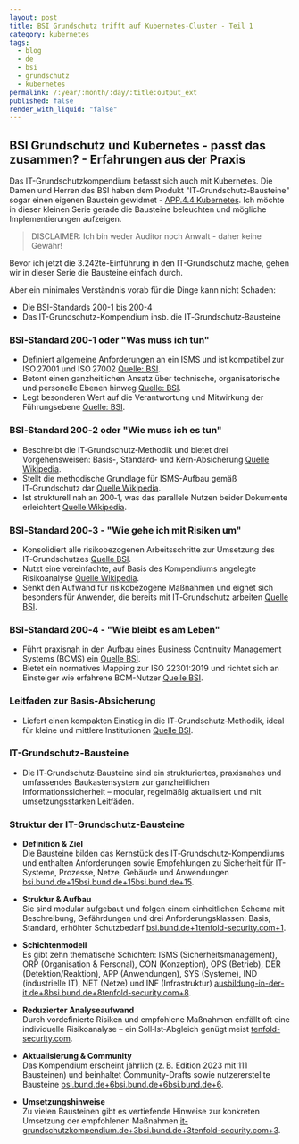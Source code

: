 ```yaml
---
layout: post
title: BSI Grundschutz trifft auf Kubernetes-Cluster - Teil 1
category: kubernetes
tags:
  - blog
  - de
  - bsi
  - grundschutz
  - kubernetes
permalink: /:year/:month/:day/:title:output_ext
published: false
render_with_liquid: "false"
---
```


## BSI Grundschutz und Kubernetes - passt das zusammen? - Erfahrungen aus der Praxis

Das IT-Grundschutzkompendium befasst sich auch mit Kubernetes. Die Damen und Herren des BSI haben dem Produkt "IT‑Grundschutz‑Bausteine" sogar einen eigenen Baustein gewidmet - [APP.4.4 Kubernetes](https://www.bsi.bund.de/SharedDocs/Downloads/DE/BSI/Grundschutz/IT-GS-Kompendium_Einzel_PDFs_2022/06_APP_Anwendungen/APP_4_4_Kubernetes_Edition_2022.pdf?__blob=publicationFile&v=3). Ich möchte in dieser kleinen Serie gerade die Bausteine beleuchten und mögliche Implementierungen aufzeigen.

>DISCLAIMER: Ich bin weder Auditor noch Anwalt - daher keine Gewähr!

Bevor ich jetzt die 3.242te-Einführung in den IT-Grundschutz mache, gehen wir in dieser Serie die Bausteine einfach durch. 

Aber ein minimales Verständnis vorab für die Dinge kann nicht Schaden:
- Die BSI-Standards 200-1 bis 200-4
- Das IT-Grundschutz-Kompendium insb. die IT‑Grundschutz‑Bausteine

### BSI‑Standard 200‑1 oder "Was muss ich tun"

- Definiert allgemeine Anforderungen an ein ISMS und ist kompatibel zur ISO 27001 und ISO 27002 [Quelle: BSI](https://www.bsi.bund.de/DE/Themen/Unternehmen-und-Organisationen/Standards-und-Zertifizierung/IT-Grundschutz/BSI-Standards/bsi-standards_node.html?utm_source=chatgpt.com).
- Betont einen ganzheitlichen Ansatz über technische, organisatorische und personelle Ebenen hinweg [Quelle: BSI](https://www.bsi.bund.de/SharedDocs/Downloads/DE/BSI/Grundschutz/BSI_Standards/standard_200_1.pdf?__blob=publicationFile&v=2&utm_source=chatgpt.com).
- Legt besonderen Wert auf die Verantwortung und Mitwirkung der Führungsebene [Quelle: BSI](https://www.bsi.bund.de/SharedDocs/Downloads/DE/BSI/Grundschutz/BSI_Standards/standard_200_1.pdf?__blob=publicationFile&v=2&utm_source=chatgpt.com).

### BSI‑Standard 200‑2 oder "Wie muss ich es tun"

- Beschreibt die IT‑Grundschutz‑Methodik und bietet drei Vorgehensweisen: Basis-, Standard- und Kern-Absicherung [Quelle Wikipedia](https://de.wikipedia.org/wiki/IT-Grundschutz?utm_source=chatgpt.com).
- Stellt die methodische Grundlage für ISMS-Aufbau gemäß IT‑Grundschutz dar [Quelle Wikipedia](https://www.bsi.bund.de/DE/Themen/Unternehmen-und-Organisationen/Standards-und-Zertifizierung/IT-Grundschutz/BSI-Standards/bsi-standards_node.html?utm_source=chatgpt.com).
- Ist strukturell nah an 200‑1, was das parallele Nutzen beider Dokumente erleichtert [Quelle Wikipedia](https://www.bsi.bund.de/DE/Themen/Unternehmen-und-Organisationen/Standards-und-Zertifizierung/IT-Grundschutz/BSI-Standards/bsi-standards_node.html?utm_source=chatgpt.com).

### BSI‑Standard 200‑3 - "Wie gehe ich mit Risiken um"

- Konsolidiert alle risikobezogenen Arbeitsschritte zur Umsetzung des IT‑Grundschutzes [Quelle BSI](https://www.bsi.bund.de/DE/Themen/Unternehmen-und-Organisationen/Standards-und-Zertifizierung/IT-Grundschutz/BSI-Standards/bsi-standards_node.html?utm_source=chatgpt.com).
- Nutzt eine vereinfachte, auf Basis des Kompendiums angelegte Risikoanalyse [Quelle Wikipedia](https://de.wikipedia.org/wiki/IT-Grundschutz?utm_source=chatgpt.com).
- Senkt den Aufwand für risiko­bezogene Maßnahmen und eignet sich besonders für Anwender, die bereits mit IT‑Grundschutz arbeiten [Quelle BSI](https://www.bsi.bund.de/DE/Themen/Unternehmen-und-Organisationen/Standards-und-Zertifizierung/IT-Grundschutz/BSI-Standards/bsi-standards_node.html?utm_source=chatgpt.com).

### BSI‑Standard 200‑4 - "Wie bleibt es am Leben"
- Führt praxisnah in den Aufbau eines Business Continuity Management Systems (BCMS) ein [Quelle BSI](https://www.bsi.bund.de/DE/Themen/Unternehmen-und-Organisationen/Standards-und-Zertifizierung/IT-Grundschutz/BSI-Standards/bsi-standards_node.html?utm_source=chatgpt.com).
- Bietet ein normatives Mapping zur ISO 22301:2019 und richtet sich an Einsteiger wie erfahrene BCM-Nutzer [Quelle BSI](https://de.wikipedia.org/wiki/IT-Grundschutz?utm_source=chatgpt.com).

### Leitfaden zur Basis-Absicherung
- Liefert einen kompakten Einstieg in die IT‑Grundschutz‑Methodik, ideal für kleine und mittlere Institutionen [Quelle BSI](https://www.bsi.bund.de/DE/Themen/Unternehmen-und-Organisationen/Standards-und-Zertifizierung/IT-Grundschutz/BSI-Standards/bsi-standards_node.html?utm_source=chatgpt.com).

### IT-Grundschutz-Bausteine
- Die IT‑Grundschutz‑Bausteine sind ein strukturiertes, praxisnahes und umfassendes Baukastensystem zur ganzheitlichen Informationssicherheit – modular, regelmäßig aktualisiert und mit umsetzungsstarken Leitfäden.

### Struktur der IT-Grundschutz-Bausteine
- **Definition & Ziel**  
    Die Bausteine bilden das Kernstück des IT‑Grundschutz-Kompendiums und enthalten Anforderungen sowie Empfehlungen zu Sicherheit für IT-Systeme, Prozesse, Netze, Gebäude und Anwendungen [bsi.bund.de+15bsi.bund.de+15bsi.bund.de+15](https://www.bsi.bund.de/DE/Themen/Unternehmen-und-Organisationen/Standards-und-Zertifizierung/IT-Grundschutz/IT-Grundschutz-Kompendium/IT-Grundschutz-Bausteine/Bausteine_Download_Edition_node.html?utm_source=chatgpt.com).
    
- **Struktur & Aufbau**  
    Sie sind modular aufgebaut und folgen einem einheitlichen Schema mit Beschreibung, Gefährdungen und drei Anforderungsklassen: Basis, Standard, erhöhter Schutzbedarf [bsi.bund.de+1tenfold-security.com+1](https://www.bsi.bund.de/DE/Themen/Unternehmen-und-Organisationen/Standards-und-Zertifizierung/IT-Grundschutz/Zertifizierte-Informationssicherheit/IT-Grundschutzschulung/Online-Kurs-IT-Grundschutz/Lektion_5_Modellierung/Lektion_5_01/Lektion_5_01_node.html?utm_source=chatgpt.com).
    
- **Schichtenmodell**  
    Es gibt zehn thematische Schichten: ISMS (Sicherheitsmanagement), ORP (Organisation & Personal), CON (Konzeption), OPS (Betrieb), DER (Detektion/Reaktion), APP (Anwendungen), SYS (Systeme), IND (industrielle IT), NET (Netze) und INF (Infrastruktur) [ausbildung-in-der-it.de+8bsi.bund.de+8tenfold-security.com+8](https://www.bsi.bund.de/DE/Themen/Unternehmen-und-Organisationen/Standards-und-Zertifizierung/IT-Grundschutz/IT-Grundschutz-Kompendium/it-grundschutz-kompendium_node.html?utm_source=chatgpt.com).
    
- **Reduzierter Analyseaufwand**  
    Durch vordefinierte Risiken und empfohlene Maßnahmen entfällt oft eine individuelle Risikoanalyse – ein Soll‑Ist‑Abgleich genügt meist [tenfold-security.com](https://www.tenfold-security.com/bsi-it-grundschutz/?utm_source=chatgpt.com).
    
- **Aktualisierung & Community**  
    Das Kompendium erscheint jährlich (z. B. Edition 2023 mit 111 Bausteinen) und beinhaltet Community-Drafts sowie nutzererstellte Bausteine [bsi.bund.de+6bsi.bund.de+6bsi.bund.de+6](https://www.bsi.bund.de/DE/Themen/Unternehmen-und-Organisationen/Standards-und-Zertifizierung/IT-Grundschutz/IT-Grundschutz-Kompendium/it-grundschutz-kompendium_node.html?utm_source=chatgpt.com).
    
- **Umsetzungshinweise**  
    Zu vielen Bausteinen gibt es vertiefende Hinweise zur konkreten Umsetzung der empfohlenen Maßnahmen [it-grundschutzkompendium.de+3bsi.bund.de+3tenfold-security.com+3](https://www.bsi.bund.de/DE/Themen/Unternehmen-und-Organisationen/Standards-und-Zertifizierung/IT-Grundschutz/IT-Grundschutz-Kompendium/it-grundschutz-kompendium_node.html?utm_source=chatgpt.com).